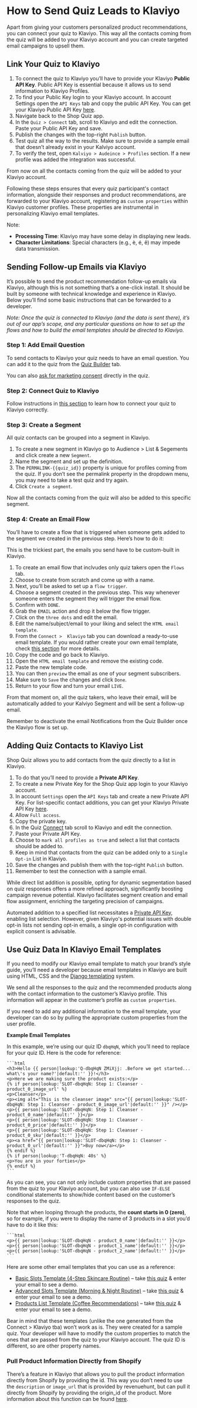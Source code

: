 # How to Send Quiz Leads to Klaviyo

Apart from giving your customers personalized product recommendations, you can connect your quiz to Klaviyo. This way all the contacts coming from the quiz will be added to your Klaviyo account and you can create targeted email campaigns to upsell them.

## Link Your Quiz to Klaviyo

1. To connect the quiz to Klaviyo you’ll have to provide your Klaviyo **Public API Key**. Public API Key is essential because it allows us to send information to Klaviyo Profiles.
2. To find your Public Key login to your Klaviyo account. In account Settings open the `API Keys` tab and copy the public API Key. You can get your Klaviyo Public API Key [here](https://www.klaviyo.com/account#api-keys-tab).
3. Navigate back to the Shop Quiz app. 
4. In the `Quiz > Connect` tab, scroll to Klaviyo and edit the connection. Paste your Public API Key and save.
5. Publish the changes with the top-right `Publish` button.
6. Test quiz all the way to the results. Make sure to provide a sample email that doesn’t already exist in your Kalviyo account.
7. To verify the test, open `Kalviyo > Audeince > Profiles` section. If a new profile was added the integration was successful.

From now on all the contacts coming from the quiz will be added to your Klaviyo account.

Following these steps ensures that every quiz participant's contact information, alongside their responses and product recommendations, are forwarded to your Klaviyo account, registering as `custom properties` within Klaviyo customer profiles. These properties are instrumental in personalizing Klaviyo email templates.

Note:

- **Processing Time**: Klaviyo may have some delay in displaying new leads.
- **Character Limitations**: Special characters (e.g., è, é, ê) may impede data transmission.


## Sending Follow-up Emails via Klaviyo

It’s possible to send the product recommendation follow-up emails via Klaviyo, although this is not something that’s a one-click install. It should be built by someone with technical knowledge and experience in Klaviyo. Below you’ll find some basic instructions that can be forwarded to a developer.

*Note: Once the quiz is connected to Klaviyo (and the data is sent there), it’s out of our app’s scope, and any particular questions on how to set up the flows and how to build the email templates should be directed to Klaviyo.*

### Step 1: Add Email Question

To send contacts to Klaviyo your quiz needs to have an email question. You can add it to the quiz from the [Quiz Builder](https://docs.revenuehunt.com/reference/quiz-builder/#quiz-builder_1) tab.

You can also [ask for marketing consent]() directly in the quiz.

### Step 2: Connect Quiz to Klaviyo

Follow instructions in [this section](#link-your-quiz-to-klaviyo) to learn how to connect your quiz to Klaviyo correctly.

### Step 3: Create a Segment

All quiz contacts can be grouped into a segment in Klaviyo. 

1. To create a new segment in Klaviyo go to  Audience > List & Segements and click create a new `Segment`.
2. Name the segment and set up the definition.
3. The `PERMALINK-{{quiz_id}}` property is unique for profiles coming from the quiz. If you don’t see the permalink property in the dropdown menu, you may need to take a test quiz and try again.
4. Click `Create a segment`.

Now all the contacts coming from the quiz will also be added to this specific segment.

### Step 4: Create an Email Flow

You’ll have to create a flow that is triggered when someone gets added to the segment we created in the previous step. Here’s how to do it:

This is the trickiest part, the emails you send have to be custom-built in Klaviyo. 

1. To create an email flow that inclvudes only quiz takers open the `Flows` tab. 
2. Choose to create from scratch and come up with a name.
3. Next, you’ll be asked to set up a `flow trigger`.
4. Choose a segment created in the previous step. This way whenever someone enters the segment they will trigger the email flow.
5. Confirm with `DONE`.
6. Grab the `EMAIL` action and drop it below the flow trigger.
7. Click on the `three dots` and edit the email.
8. Edit the name/subject/email to your liking and select the `HTML email template`.
9. From the `Connect >  Klaviyo` tab you can download a ready-to-use email template. If you would rather create your own email template, check [this section](#use-quiz-data-in-klaviyo-email-templates) for more details.
10. Copy the code and go back to Klaviyo.
11. Open the `HTML email template` and remove the existing code.
12. Paste the new template code.
13. You can then `preview` the email as one of your segment subscribers.
14. Make sure to `Save` the changes and click `Done`.
15. Return to your flow and turn your email `LIVE`.

From that moment on, all the quiz takers, who leave their email, will be automatically added to your Kalviyo Segment and will be sent a follow-up email. 

Remember to deactivate the email Notifications from the Quiz Builder once the Klaviyo flow is set up. 

## Adding Quiz Contacts to Klaviyo List

Shop Quiz allows you to add contacts from the quiz directly to a list in Klaviyo. 

1. To do that you’ll need to provide a **Private API Key**.
2. To create a new Private Key for the Shop Quiz app login to your Klaviyo account.
3. In account `Settings` open the `API Keys` tab and create a new Private API Key. For list-specific contact additions, you can get your Klaviyo Private API Key [here](https://www.klaviyo.com/account#api-keys-tab).
4. Allow `Full access`.
5. Copy the private key.
6. In the Quiz [Connect](https://docs.revenuehunt.com/reference/quiz-builder/#connect) tab scroll to Klaviyo and edit the connection.
7. Paste your Private API Key.
8. Choose to `mark all profiles as true` and select a list that contacts should be added to.
9. Keep in mind that contacts from the quiz can be added only to a `Single Opt-in` List in Klaviyo.
10. Save the changes and publish them with the top-right `Publish` button.
11. Remember to test the connection with a sample email.

While direct list addition is possible, opting for dynamic segmentation based on quiz responses offers a more refined approach, significantly boosting campaign revenue potential. Klaviyo facilitates segment creation and email flow assignment, enriching the targeting precision of campaigns.

Automated addition to a specified list necessitates a [Private API Key](), enabling list selection. However, given Klaviyo's potential issues with double opt-in lists not sending opt-in emails, a single opt-in configuration with explicit consent is advisable.

## Use Quiz Data In Klaviyo Email Templates

If you need to modify our Klaviyo email template to match your brand’s style guide, you’ll need a developer because email templates in Klaviyo are built using HTML, CSS and the [Django templating](https://docs.djangoproject.com/en/1.8/ref/templates/builtins/) system.

We send all the responses to the quiz and the recommended products along with the contact information to the customer’s Klaviyo profile. This information will appear in the customer’s profile as `custom properties`.

If you need to add any additional information to the email template, your developer can do so by pulling the appropriate custom properties from the user profile.

**Example Email Templates**

In this example, we’re using our quiz ID `dbqHqN`, which you’ll need to replace for your quiz ID. Here is the code for reference:

    ```html
    <h3>Hello {{ person|lookup:'Q-dbqHqN ZMiXjj: .Before we get started... what\'s your name?'|default:'' }}!</h3>
    <p>Here we are making sure the product exists:</p>
    {% if person|lookup:'SLOT-dbqHqN: Step 1: Cleanser - product_0_image_url' %}
    <p>Cleanser</p>
    <p><img alt="This is the cleanser image" src="{{ person|lookup:'SLOT-dbqHqN: Step 1: Cleanser - product_0_image_url'|default:'' }}" /></p>
    <p>{{ person|lookup:'SLOT-dbqHqN: Step 1: Cleanser - product_0_name'|default:'' }}</p>
    <p>{{ person|lookup:'SLOT-dbqHqN: Step 1: Cleanser - product_0_price'|default:'' }}</p>
    <p>{{ person|lookup:'SLOT-dbqHqN: Step 1: Cleanser - product_0_sku'|default:'' }}</p>
    <p><a href="{{ person|lookup:'SLOT-dbqHqN: Step 1: Cleanser - product_0_url'|default:'' }}">Buy now</a></p>
    {% endif %}
    {% if person|lookup:'T-dbqHqN: 40s' %}
    <p>You are in your forties</p>
    {% endif %}
    ```

As you can see, you can not only include custom properties that are passed from the quiz to your Klaviyo account, but you can also use `IF-ELSE` conditional statements to show/hide content based on the customer’s responses to the quiz.

Note that when looping through the products, the **count starts in 0 (zero)**, so for example, if you were to display the name of 3 products in a slot you’d have to do it like this:

    ```html
    <p>{{ person|lookup:'SLOT-dbqHqN - product_0_name'|default:'' }}</p>
    <p>{{ person|lookup:'SLOT-dbqHqN - product_1_name'|default:'' }}</p>
    <p>{{ person|lookup:'SLOT-dbqHqN - product_2_name'|default:'' }}</p>
    ```

Here are some other email templates that you can use as a reference:

- [Basic Slots Template (4-Step Skincare Routine)](https://drive.google.com/file/d/1waa86eP6-Cd7GITOmXbFlvwDC9Nw0JsA/view?usp=sharing) – take [this quiz](https://revenuehunt.com/faqs/sending-leads-to-klaviyo-account/#quiz-dbqHqN) & enter your email to see a demo.
- [Advanced Slots Template (Morning & Night Routine)](https://drive.google.com/file/d/1HawvV57Z2dma8XFWdRrmeh5DwGTcVyaM/view?usp=sharing) – take [this quiz](https://skincarequiz.myshopify.com/#quiz-rkHm6Y) & enter your email to see a demo.
- [Products List Template (Coffee Recommendations)](https://drive.google.com/file/d/1x33l8q1LZuuzZcQ5F8vZAo8BXjywsGMO/view?usp=sharing) – take [this quiz](https://revenuehunt.com/faqs/sending-leads-to-klaviyo-account/#quiz-aMnHBw) & enter your email to see a demo.

Bear in mind that these templates (unlike the one generated from the Connect > Klaviyo tba) won’t work as is. They were created for a sample quiz. Your developer will have to modify the custom properties to match the ones that are passed from the quiz to your Klaviyo account. The quiz ID is different, so are other property names.

### Pull Product Information Directly from Shopify

There’s a feature in Klaviyo that allows you to pull the product information directly from Shopify by providing the id. This way you don’t need to use the `description` or `image_url` that is provided by revenuehunt, but can pull it directly from Shopify by providing the origin_id of the product. More information about this function can be found [here](https://help.klaviyo.com/hc/en-us/articles/360004785571-Overview-of-the-Catalog-Lookup-Tag).

